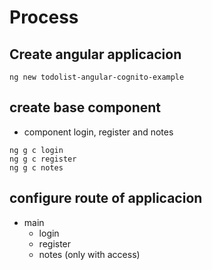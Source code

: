 
Process
=========

## Create angular applicacion 

```
ng new todolist-angular-cognito-example
```


## create base component

* component login, register and notes

```
ng g c login
ng g c register
ng g c notes
```

## configure route of applicacion

- main
    - login
    - register
    - notes (only with access)

